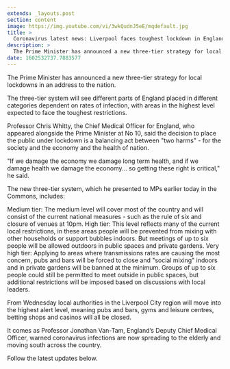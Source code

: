 ```yaml
--- 
extends: _layouts.post 
section: content 
image: https://img.youtube.com/vi/3wkQudnJ5eE/mqdefault.jpg 
title: > 
  Coronavirus latest news: Liverpool faces toughest lockdown in England as Boris Johnson sets out three-tier plan 
description: > 
  The Prime Minister has announced a new three-tier strategy for local lockdowns in an address to the nation.The three-tier system will see different parts of England placed in different categories dependent on rates of infection, with areas in the highest level expected to face the toughest restrictions."If we damage the economy we damage long term health, and if we damage health we damage the economy... so getting these right is critical," he said.High tier: This level reflects many of the current local restrictions, in these areas people will be prevented from mixing with other households or support bubbles indoors.It comes as Professor Jonathan Van-Tam, England’s Deputy Chief Medical Officer, warned coronavirus infections are now spreading to the elderly and moving south across the country. 
date: 1602532737.7883577 
--- 
```

The Prime Minister has announced a new three-tier strategy for local lockdowns in an address to the nation.

The three-tier system will see different parts of England placed in different categories dependent on rates of infection, with areas in the highest level expected to face the toughest restrictions.

Professor Chris Whitty, the Chief Medical Officer for England, who appeared alongside the Prime Minister at No 10, said the decision to place the public under lockdown is a balancing act between "two harms" - for the society and the economy and the health of nation.

"If we damage the economy we damage long term health, and if we damage health we damage the economy... so getting these right is critical," he said.

The new three-tier system, which he presented to MPs earlier today in the Commons, includes:

Medium tier: The medium level will cover most of the country and will consist of the current national measures - such as the rule of six and closure of venues at 10pm. High tier: This level reflects many of the current local restrictions, in these areas people will be prevented from mixing with other households or support bubbles indoors. But meetings of up to six people will be allowed outdoors in public spaces and private gardens. Very high tier: Applying to areas where transmissions rates are causing the most concern, pubs and bars will be forced to close and "social mixing" indoors and in private gardens will be banned at the minimum. Groups of up to six people could still be permitted to meet outside in public spaces, but additional restrictions will be imposed based on discussions with local leaders.

From Wednesday local authorities in the Liverpool City region will move into the highest alert level, meaning pubs and bars, gyms and leisure centres, betting shops and casinos will all be closed.

It comes as Professor Jonathan Van-Tam, England’s Deputy Chief Medical Officer, warned coronavirus infections are now spreading to the elderly and moving south across the country.

Follow the latest updates below.
